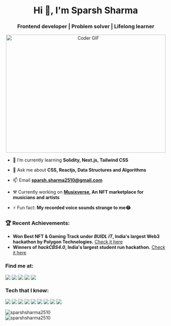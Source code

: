 <h1 align="center">Hi 👋, I'm Sparsh Sharma</h1>
<h3 align="center">Frontend developer | Problem solver | Lifelong learner</h3>

<p align="center"><img src="https://media.giphy.com/media/qgQUggAC3Pfv687qPC/giphy.gif" alt="Coder GIF" width="500" height="370"></p>


- 🌱 I’m currently learning **Solidity, Next.js, Tailwind CSS**

- 💬 Ask me about **CSS, Reactjs, Data Structures and Algorithms**

- 📫 Email **sparsh.sharma2510@gmail.com**

- ⚒ Currently working on **<a href="https://musomatic.vercel.app">Musixverse</a>, An NFT marketplace for musicians and artists** 

- ⚡ Fun fact: **My recorded voice sounds strange to me😂**

<h3>🏆 Recent Achievements:</h3>
<ul>
 <li> <strong>Won Best NFT & Gaming Track under <em>BUIDL IT</em>, India's largest Web3 hackathon by Polygon Technologies.</strong> <a href="https://devfolio.co/submissions/musomatic-cf6f">Check it here</a></li>
 <li> <strong>Winners of <em>hackCBS4.0</em>, India's largest student run hackathon.</strong> <a href="https://hackcbs4.hackerearth.com/">Check it here</a></li>
 
</ul>

<h3 align="left">Find me at:</h3>
<p align="left">
 <a href="https://linkedin.com/in/sparsharma" target="blank"><img align="center" src="https://img.shields.io/badge/LinkedIn-0077B5?style=for-the-badge&logo=linkedin&logoColor=white"/></a>
 <a href="https://www.leetcode.com/sparsh_2510" target="blank"><img align="center" src="https://img.shields.io/badge/-LeetCode-FFA116?style=for-the-badge&logo=LeetCode&logoColor=black"/></a> 
<a href="https://auth.geeksforgeeks.org/user/sparshsharma2510/practice/" target="blank"><img align="center" src="https://img.shields.io/badge/GeeksforGeeks-298D46?style=for-the-badge&logo=geeksforgeeks&logoColor=white"/></a>
  <a href="https://www.codechef.com/users/sparsh_2510" target="blank"><img align="center" src="https://img.shields.io/badge/Codechef-%23B92B27.svg?&style=for-the-badge&logo=Codechef&logoColor=white"/></a>
<a href="https://www.hackerrank.com/Sparsh2510?hr_r=1" target="blank"><img align="center" src="https://img.shields.io/badge/-Hackerrank-2EC866?style=for-the-badge&logo=HackerRank&logoColor=white"/></a>
</p>

<h3 align="left">Tech that I know:</h3>
<p align="left">
<img src = "https://img.shields.io/badge/Java-ED8B00?style=for-the-badge&logo=java&logoColor=white"/>
<img src= "https://img.shields.io/badge/-NodeJs-9DFC03?logo=node.js&logoColor=white&color=green&style=for-the-badge"/>
<img src = "https://img.shields.io/badge/JavaScript-323330?style=for-the-badge&logo=javascript&logoColor=F7DF1E" />
<img src = "https://img.shields.io/badge/HTML5-E34F26?style=for-the-badge&logo=html5&logoColor=white"/>
<img src = "https://img.shields.io/badge/CSS3-1572B6?style=for-the-badge&logo=css3&logoColor=white"/>
<img src = "https://img.shields.io/badge/MongoDB-4EA94B?style=for-the-badge&logo=mongodb&logoColor=white"/>
<img src = "https://img.shields.io/badge/jQuery-0769AD?style=for-the-badge&logo=jquery&logoColor=white"/>
<img src = "https://img.shields.io/badge/Bootstrap-563D7C?style=for-the-badge&logo=bootstrap&logoColor=white"/>
<img src = "https://img.shields.io/badge/React-20232A?style=for-the-badge&logo=react&logoColor=61DAFB"/>
</p>
<p>
<img align="left" src="https://github-readme-stats.vercel.app/api/top-langs?username=sparshsharma2510&show_icons=true&locale=en&layout=compact" alt="sparshsharma2510" />
 <br/>
<img align="left" src="https://github-readme-stats.vercel.app/api?username=sparshsharma2510&show_icons=true&locale=en" alt="sparshsharma2510" /></p>
